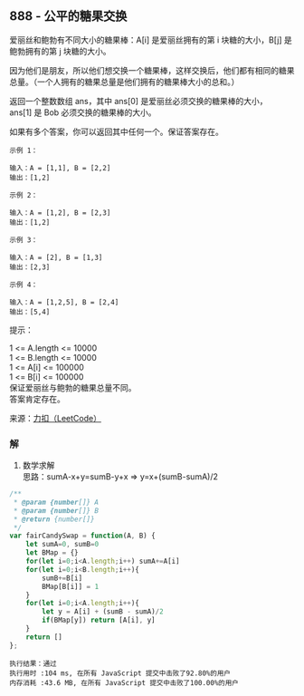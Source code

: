 ## 888 - 公平的糖果交换
爱丽丝和鲍勃有不同大小的糖果棒：A[i] 是爱丽丝拥有的第 i 块糖的大小，B[j] 是鲍勃拥有的第 j 块糖的大小。

因为他们是朋友，所以他们想交换一个糖果棒，这样交换后，他们都有相同的糖果总量。（一个人拥有的糖果总量是他们拥有的糖果棒大小的总和。）

返回一个整数数组 ans，其中 ans[0] 是爱丽丝必须交换的糖果棒的大小，ans[1] 是 Bob 必须交换的糖果棒的大小。

如果有多个答案，你可以返回其中任何一个。保证答案存在。
```
示例 1：

输入：A = [1,1], B = [2,2]
输出：[1,2]
```
```
示例 2：

输入：A = [1,2], B = [2,3]
输出：[1,2]
```
```
示例 3：

输入：A = [2], B = [1,3]
输出：[2,3]
```
```
示例 4：

输入：A = [1,2,5], B = [2,4]
输出：[5,4]
```

提示：

1 <= A.length <= 10000  
1 <= B.length <= 10000  
1 <= A[i] <= 100000  
1 <= B[i] <= 100000  
保证爱丽丝与鲍勃的糖果总量不同。  
答案肯定存在。

来源：[力扣（LeetCode）](https://leetcode-cn.com/problems/fair-candy-swap)

### 解
1. 数学求解  
思路：sumA-x+y=sumB-y+x => y=x+(sumB-sumA)/2
```js
/**
 * @param {number[]} A
 * @param {number[]} B
 * @return {number[]}
 */
var fairCandySwap = function(A, B) {
    let sumA=0, sumB=0
    let BMap = {}
    for(let i=0;i<A.length;i++) sumA+=A[i]
    for(let i=0;i<B.length;i++){
        sumB+=B[i]
        BMap[B[i]] = 1
    }
    for(let i=0;i<A.length;i++){
        let y = A[i] + (sumB - sumA)/2
        if(BMap[y]) return [A[i], y]
    }
    return []
};
```
```
执行结果：通过
执行用时 :104 ms, 在所有 JavaScript 提交中击败了92.80%的用户
内存消耗 :43.6 MB, 在所有 JavaScript 提交中击败了100.00%的用户
```
